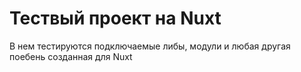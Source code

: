 # Тествый проект на Nuxt

В нем тестируются подключаемые либы, модули и любая другая поебень созданная для Nuxt
